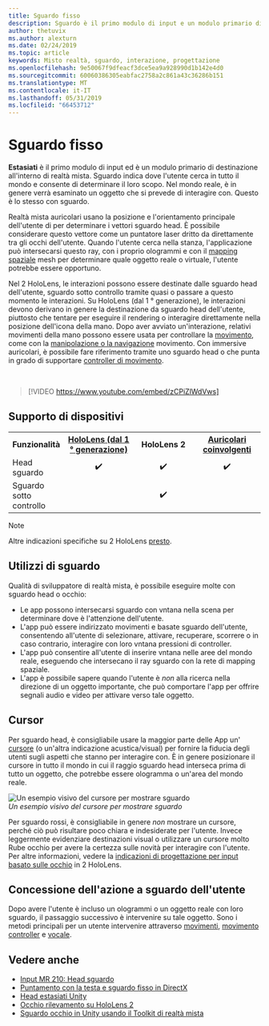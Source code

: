 ```yaml
---
title: Sguardo fisso
description: Sguardo è il primo modulo di input e un modulo primario di destinazione all'interno di realtà mista.
author: thetuvix
ms.author: alexturn
ms.date: 02/24/2019
ms.topic: article
keywords: Misto realtà, sguardo, interazione, progettazione
ms.openlocfilehash: 9e50067f9dfeacf3dce5ea9a928990d1b142e4d0
ms.sourcegitcommit: 60060386305eabfac2758a2c861a43c36286b151
ms.translationtype: MT
ms.contentlocale: it-IT
ms.lasthandoff: 05/31/2019
ms.locfileid: "66453712"
---
```

# <a name="gaze"></a>Sguardo fisso

**Estasiati** è il primo modulo di input ed è un modulo primario di destinazione all'interno di realtà mista. Sguardo indica dove l'utente cerca in tutto il mondo e consente di determinare il loro scopo. Nel mondo reale, è in genere verrà esaminato un oggetto che si prevede di interagire con. Questo è lo stesso con sguardo.

Realtà mista auricolari usano la posizione e l'orientamento principale dell'utente di per determinare i vettori sguardo head. È possibile considerare questo vettore come un puntatore laser dritto da direttamente tra gli occhi dell'utente. Quando l'utente cerca nella stanza, l'applicazione può intersecarsi questo ray, con i proprio ologrammi e con il [mapping spaziale](spatial-mapping.md) mesh per determinare quale oggetto reale o virtuale, l'utente potrebbe essere opportuno.

Nel 2 HoloLens, le interazioni possono essere destinate dalle sguardo head dell'utente, sguardo sotto controllo tramite quasi o passare a questo momento le interazioni.
Su HoloLens (dal 1 ° generazione), le interazioni devono derivano in genere la destinazione da sguardo head dell'utente, piuttosto che tentare per eseguire il rendering o interagire direttamente nella posizione dell'icona della mano. Dopo aver avviato un'interazione, relativi movimenti della mano possono essere usata per controllare la [movimento](gestures.md), come con la [manipolazione o la navigazione](gestures.md#composite-gestures) movimento. Con immersive auricolari, è possibile fare riferimento tramite uno sguardo head o che punta in grado di supportare [controller di movimento](motion-controllers.md).

<br>

>[!VIDEO https://www.youtube.com/embed/zCPiZlWdVws]

## <a name="device-support"></a>Supporto di dispositivi

<table>
<tr>
<th>Funzionalità</th><th style="width:150px"> <a href="hololens-hardware-details.md">HoloLens (dal 1 ° generazione)</a></th><th style="width:150px">HoloLens 2</th><th style="width:150px"> <a href="immersive-headset-hardware-details.md">Auricolari coinvolgenti</a></th>
</tr><tr>
<td> Head sguardo</td><td style="text-align: center;"> ✔️</td><td style="text-align: center;"> ✔️</td><td style="text-align: center;"> ✔️</td>
</tr><tr>
<td> Sguardo sotto controllo</td><td></td><td style="text-align: center;">✔️</td><td></td>
</tr>
</table>

> [!NOTE]
> Altre indicazioni specifiche su 2 HoloLens [presto](index.md#news-and-notes).


## <a name="uses-of-gaze"></a>Utilizzi di sguardo

Qualità di sviluppatore di realtà mista, è possibile eseguire molte con sguardo head o occhio:
* Le app possono intersecarsi sguardo con vntana nella scena per determinare dove è l'attenzione dell'utente.
* L'app può essere indirizzato movimenti e basate sguardo dell'utente, consentendo all'utente di selezionare, attivare, recuperare, scorrere o in caso contrario, interagire con loro vntana pressioni di controller.
* L'app può consentire all'utente di inserire vntana nelle aree del mondo reale, eseguendo che intersecano il ray sguardo con la rete di mapping spaziale.
* L'app è possibile sapere quando l'utente è *non* alla ricerca nella direzione di un oggetto importante, che può comportare l'app per offrire segnali audio e video per attivare verso tale oggetto.

## <a name="cursor"></a>Cursor

Per sguardo head, è consigliabile usare la maggior parte delle App un' [cursore](cursors.md) (o un'altra indicazione acustica/visual) per fornire la fiducia degli utenti sugli aspetti che stanno per interagire con. È in genere posizionare il cursore in tutto il mondo in cui il raggio sguardo head interseca prima di tutto un oggetto, che potrebbe essere ologramma o un'area del mondo reale.

![Un esempio visivo del cursore per mostrare sguardo](images/cursor.jpg)<br>
*Un esempio visivo del cursore per mostrare sguardo*

Per sguardo rossi, è consigliabile in genere *non* mostrare un cursore, perché ciò può risultare poco chiara e indesiderate per l'utente. Invece leggermente evidenziare destinazioni visual o utilizzare un cursore molto Rube occhio per avere la certezza sulle novità per interagire con l'utente. Per altre informazioni, vedere la [indicazioni di progettazione per input basato sulle occhio](eye-tracking.md) in 2 HoloLens.

## <a name="giving-action-to-the-users-gaze"></a>Concessione dell'azione a sguardo dell'utente

Dopo avere l'utente è incluso un ologrammi o un oggetto reale con loro sguardo, il passaggio successivo è intervenire su tale oggetto. Sono i metodi principali per un utente intervenire attraverso [movimenti](gestures.md), [movimento controller](motion-controllers.md) e [vocale](voice-input.md).

## <a name="see-also"></a>Vedere anche
* [Input MR 210: Head sguardo](holograms-210.md)
* [Puntamento con la testa e sguardo fisso in DirectX](gaze-in-directx.md)
* [Head estasiati Unity](gaze-in-unity.md)
* [Occhio rilevamento su HoloLens 2](eye-tracking.md)
* [Sguardo occhio in Unity usando il Toolkit di realtà mista](https://aka.ms/mrtk-eyes)
